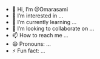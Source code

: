 - 👋 Hi, I’m @Omarasami
- 👀 I’m interested in ...
- 🌱 I’m currently learning ...
- 💞️ I’m looking to collaborate on ...
- 📫 How to reach me ...
- 😄 Pronouns: ...
- ⚡ Fun fact: ...

<!---
Omarasami/Omarasami is a ✨ special ✨ repository because its `README.md` (this file) appears on your GitHub profile.
You can click the Preview link to take a look at your changes.
--->
